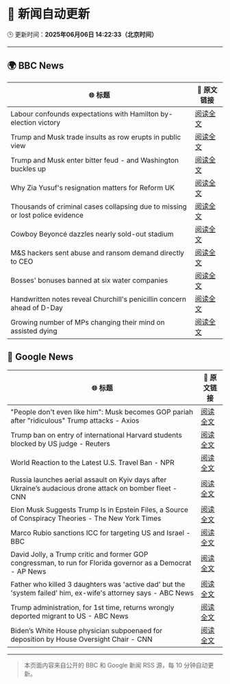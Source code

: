 # 🧠 新闻自动更新

🕒 更新时间：**2025年06月06日 14:22:33（北京时间）**

---

## 🌍 BBC News

| 🌐 标题 | 🔗 原文链接 |
|--------|-------------|
| Labour confounds expectations with Hamilton by-election victory | [阅读全文](https://www.bbc.com/news/articles/cvgqzdl8lxyo) |
| Trump and Musk trade insults as row erupts in public view | [阅读全文](https://www.bbc.com/news/articles/c5yg98rl717o) |
| Trump and Musk enter bitter feud - and Washington buckles up | [阅读全文](https://www.bbc.com/news/articles/c3wd2215q08o) |
| Why Zia Yusuf's resignation matters for Reform UK | [阅读全文](https://www.bbc.com/news/articles/ce80px2gwjzo) |
| Thousands of criminal cases collapsing due to missing or lost police evidence | [阅读全文](https://www.bbc.com/news/articles/c3e5289d3njo) |
| Cowboy Beyoncé dazzles nearly sold-out stadium | [阅读全文](https://www.bbc.com/news/articles/cvgvlxk01gvo) |
| M&S hackers sent abuse and ransom demand directly to CEO | [阅读全文](https://www.bbc.com/news/articles/cr58pqjlnjlo) |
| Bosses' bonuses banned at six water companies | [阅读全文](https://www.bbc.com/news/articles/cdxvpr4qkyxo) |
| Handwritten notes reveal Churchill's penicillin concern ahead of D-Day | [阅读全文](https://www.bbc.com/news/articles/cj09v52l8v4o) |
| Growing number of MPs changing their mind on assisted dying | [阅读全文](https://www.bbc.com/news/articles/c2lk21x800yo) |

## 📰 Google News

| 🌐 标题 | 🔗 原文链接 |
|--------|-------------|
| "People don't even like him": Musk becomes GOP pariah after "ridiculous" Trump attacks - Axios | [阅读全文](https://news.google.com/rss/articles/CBMihgFBVV95cUxPQWdyNzEtMUtzanZSamlxN2hqSS1ldnhUUjk0U2lfMzFxejFOZ2tOcENTWXlFRWRqUGl6LXBIZ1YyaXJTY0RuOVIxUWt3MlM5MjNBcFAzVWVkaG9UUlB4OS03Q1k3djlGcXFMN2ZfSmRQMGFCVUxNWFJxbDB5QWdLcGJCeTF2UQ?oc=5) |
| Trump ban on entry of international Harvard students blocked by US judge - Reuters | [阅读全文](https://news.google.com/rss/articles/CBMiogFBVV95cUxQcjZqanhfanNnY2o4U1RMUU5KRF84Smk0Tm5SOWNzX1R3V2Z6N2xYTW1pektNam1wS3hMeHowWXduQUR4MFptS3k4bnBWSXVpZ2w4cVZKUGFkUkRqVk9JZXJjTThRdmg1VjZVQ1BZWXcyQmdOWUZ6cUNHMXNTXzY3dm15MVgtdG9mZlFPVy1fN285XzdiRXVCRGRqWjFlNXBPVEE?oc=5) |
| World Reaction to the Latest U.S. Travel Ban - NPR | [阅读全文](https://news.google.com/rss/articles/CBMijgFBVV95cUxQd0FBMzFjOU9admlzVkNjNlItZlhBdWx2R2JRTlZCMzFQZzFPU19tTTJnYzZTaWtsa1VXR0VkQ1Fod3NtbXNBQ0M3NXJMbGlOQXRYVUxMb3kxQlFBUDNmQWYzblhFMkx4Vm01eHdMZVJjb3pBYVFUandRblZSMnQ5OFRmV2JhU3FxNjNfdWdB?oc=5) |
| Russia launches aerial assault on Kyiv days after Ukraine’s audacious drone attack on bomber fleet - CNN | [阅读全文](https://news.google.com/rss/articles/CBMimwFBVV95cUxNWFpFTWRFdWlsWDhjRUFSODgxZkpMT0RQOWNidm93UGhnN3pzOGlqeWp3MDE5U3VpS24ydlpGQ0lYei1FdzlNOWFNWFNEMlFlNGxBODgxNlA3ckxhWkRNenFfU3VyWFdfNENWQWJ5MjBjWi14YjRsVTNFRHNBOXEySEJiVGtIQ2JYOVdFdVRKeXNGaWRHNFgxcjdsa9IBoAFBVV95cUxQWFYwenNlM0NoelFMdW1wVmo4OENOUWVkMGV2dkhCV2tnTjFwMzdOclVaUmtyNDdKR3ZPdmdBNkplRDZURlZZUmg0Y3N3dDlUVWgxNjYtMS1YZ21yN2FkSVBreXl0V1J2eVpxZ1BJVVoyTFBqY0F1SUpwNXhFdVZVUm1pd21hcFc5OV9HWjY5bHh0Mm1JR0tYWWozeVVLMzBP?oc=5) |
| Elon Musk Suggests Trump Is in Epstein Files, a Source of Conspiracy Theories - The New York Times | [阅读全文](https://news.google.com/rss/articles/CBMifEFVX3lxTE1YT2cwX2xIX2x6ZW10a1lpcTVySzQtNEhjVEM3dW1Ca094bENpVEliZXJPb3lYZGxlN1pvUjZ2X2pEMmRDR0NTZThseHdIaUhFWWlIVG0yc0Q4dzdTemdMdWFDOWZ6US1iSS0xcmZsVkxKRHJ2WWIwWElPTnc?oc=5) |
| Marco Rubio sanctions ICC for targeting US and Israel - BBC | [阅读全文](https://news.google.com/rss/articles/CBMiWkFVX3lxTFBCbjZ2OVZscFVPbmI4RE05WGhja1Rsal9UeVJZRmswM3BpWWg2WVFUQWVMZTV4TkJNZjJVTkFWTmRxZGdmcUN6R0Q5bS1fMkpqWWdKMTh1NGFBd9IBX0FVX3lxTFBrRU5URV9mNHpGbWQ2MFVNeFZwNnRUOHJGaE8tT19lU3JCQzVFaXFxcFRGV3EtY0U0d1hoMm04VTZXbVFkLUx2ZlNqalpMX1p6bnBwX3BJQm9iY2k0MlRj?oc=5) |
| David Jolly, a Trump critic and former GOP congressman, to run for Florida governor as a Democrat - AP News | [阅读全文](https://news.google.com/rss/articles/CBMirAFBVV95cUxPT2VWbVBiaVFHN0QtejBlbHNpbjhQU1R0ZGU3RDJLZXF0TUVjNkRKT1ltSlVBUEZ1N0IxeUFPTlUxekRzaE9WSTZ3TjRoME40VHVfenBSSTB1LW5Xd2ZSb2tnZ01pbWJZb012azJHUnhTUlhhaTNxRFJkckhYQzRic2dqVk5QeVN3RmVkd2xyWmM2SG1rZFJIcXhLTWd1SlQ0aktGWGRSR1g2YTQ4?oc=5) |
| Father who killed 3 daughters was 'active dad' but the 'system failed' him, ex-wife's attorney says - ABC News | [阅读全文](https://news.google.com/rss/articles/CBMimwFBVV95cUxQOUtneTdzN1V4NzRCWlU0U2lHdTNLb2FTWmdLY0dJd0VzaC1LR0c5bTJXcGZ5Ti10by1VNmFIbFNhNlpEVWZGaG1XSHJGbFNqb3Zmd1d4cVk2Sm5WbFFJMDdhWUpGUkcxNUtNT2dmZkxLZS12RllLU1pXZjM2TFRUMzRSUEpUMFZRSU9BSXdXdGdBWmdPdEt1amJjQdIBoAFBVV95cUxOd01PdEJwcjRvWG5pcWtXYTl3azFqaTZmbHNqX2k0S0hlUGhRcWluSHRvcjQtcXZMbmIyaWVVMzZfV1B4QjBQV2R5WURxS042eE9NOEgxNGVOb2tSODd5UERiZHgxUUxEemk2ZVJ6LWNMLTExdHR4eXJPUzBKazF4MzFfalRLUE1FZXZ3Z3E0RFBxczlSdGdLcmpMTlJrSzda?oc=5) |
| Trump administration, for 1st time, returns wrongly deported migrant to US - ABC News | [阅读全文](https://news.google.com/rss/articles/CBMiqwFBVV95cUxPUTlySm1ocm5tZlRuaHItblo5Q0xwM1o0bFVjY2ZFaXZFQWVSVkl6RVljUm41LVZmY0gxYU5lNzVZZ0h6aVpxYXE0aElWb0xyQkx6NVVqRVNNbTJ0U1ZaSHNKZ1BHUjlVYnBFT09ldUw5dnlpaXdkYkxOWnhiaU5CdDRMeWVDWlFfcFY0ZVhZeUVNTWR4NXhFVGdlU0FfZm0zb2JWNnFBZDJGZ3fSAbABQVVfeXFMUHY5TV91b3YxQmoyM24tc0ZBWnlzZ0kweXE5ckdhUlRkY2VKbkhUTXFYSmoyZHAybkxjZURzY2xFVFBIWXlkWE1WXzd4RXNFMEZuVUZsNlgtc0c5TVlmZENGNjZFUmw3LVVLMGI0RmFMYzNDaVhSVzdpdExoSTQtYnRnSTFrZVJYVjRiOGl0cTNwTTBvMm54YnJxS056RkRKV1owSVZMUEZqVWV1Wkt3dlg?oc=5) |
| Biden’s White House physician subpoenaed for deposition by House Oversight Chair - CNN | [阅读全文](https://news.google.com/rss/articles/CBMif0FVX3lxTFB4bzFiN19oNnp0XzZVRERzYzVKeVZMLURWb3E3RTRJeGhJSzE2M3RHUWN5WUV6cnNXNVZzOVJmYUZRdVNvX3k0eVRZMTBlMGM2bll0OFpQaGNxWGRKUGZBVS1QbWV3Skc4ejNVTjNkaTBCUjVrREVnQlpBb2t3SDTSAYQBQVVfeXFMTUpWZnZDbDA5UjZpMklZdHNkVGRWbnlNOEcxRDE0M21rWTVqX09yMHZhQ2NvbUZBSi1OTUplekpiU2hJSWtna2VkSi1oQ3dhNTlvejNFUEZGaTgwNmRoZVM2U1g4RGVQYWxxWGpSenJ1ajhUQ0trVTUwQ3VvNmcycVJncEd0?oc=5) |

---
> 本页面内容来自公开的 BBC 和 Google 新闻 RSS 源，每 10 分钟自动更新。